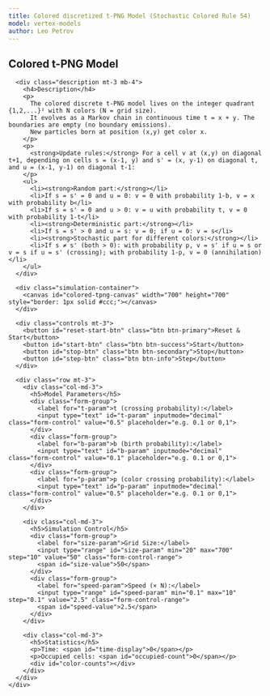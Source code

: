 ```yaml
---
title: Colored discretized t-PNG Model (Stochastic Colored Rule 54)
model: vertex-models
author: Leo Petrov
---
```


<div class="container" style="max-width: 1200px;">
  <div class="row">
    <div class="col-md-12">
      <h2>Colored t-PNG Model</h2>

      <div class="description mt-3 mb-4">
        <h4>Description</h4>
        <p>
          The colored discrete t-PNG model lives on the integer quadrant {1,2,...}² with N colors (N = grid size).
          It evolves as a Markov chain in continuous time t = x + y. The boundaries are empty (no boundary emissions).
          New particles born at position (x,y) get color x.
        </p>
        <p>
          <strong>Update rules:</strong> For a cell v at (x,y) on diagonal t+1, depending on cells s = (x-1, y) and s' = (x, y-1) on diagonal t, and u = (x-1, y-1) on diagonal t-1:
        </p>
        <ul>
          <li><strong>Random part:</strong></li>
          <li>If s = s' = 0 and u = 0: v = 0 with probability 1-b, v = x with probability b</li>
          <li>If s = s' = 0 and u > 0: v = u with probability t, v = 0 with probability 1-t</li>
          <li><strong>Deterministic part:</strong></li>
          <li>If s = s' > 0 and u = s: v = 0; if u = 0: v = s</li>
          <li><strong>Stochastic part for different colors:</strong></li>
          <li>If s ≠ s' (both > 0): with probability p, v = s' if u = s or v = s if u = s' (crossing); with probability 1-p, v = 0 (annihilation)</li>
        </ul>
      </div>

      <div class="simulation-container">
        <canvas id="colored-tpng-canvas" width="700" height="700" style="border: 1px solid #ccc;"></canvas>
      </div>

      <div class="controls mt-3">
        <button id="reset-start-btn" class="btn btn-primary">Reset & Start</button>
        <button id="start-btn" class="btn btn-success">Start</button>
        <button id="stop-btn" class="btn btn-secondary">Stop</button>
        <button id="step-btn" class="btn btn-info">Step</button>
      </div>

      <div class="row mt-3">
        <div class="col-md-3">
          <h5>Model Parameters</h5>
          <div class="form-group">
            <label for="t-param">t (crossing probability):</label>
            <input type="text" id="t-param" inputmode="decimal" class="form-control" value="0.5" placeholder="e.g. 0.1 or 0,1">
          </div>
          <div class="form-group">
            <label for="b-param">b (birth probability):</label>
            <input type="text" id="b-param" inputmode="decimal" class="form-control" value="0.1" placeholder="e.g. 0.1 or 0,1">
          </div>
          <div class="form-group">
            <label for="p-param">p (color crossing probability):</label>
            <input type="text" id="p-param" inputmode="decimal" class="form-control" value="0.5" placeholder="e.g. 0.1 or 0,1">
          </div>
        </div>

        <div class="col-md-3">
          <h5>Simulation Control</h5>
          <div class="form-group">
            <label for="size-param">Grid Size:</label>
            <input type="range" id="size-param" min="20" max="700" step="10" value="50" class="form-control-range">
            <span id="size-value">50</span>
          </div>
          <div class="form-group">
            <label for="speed-param">Speed (× N):</label>
            <input type="range" id="speed-param" min="0.1" max="10" step="0.1" value="2.5" class="form-control-range">
            <span id="speed-value">2.5</span>
          </div>
        </div>

        <div class="col-md-3">
          <h5>Statistics</h5>
          <p>Time: <span id="time-display">0</span></p>
          <p>Occupied cells: <span id="occupied-count">0</span></p>
          <div id="color-counts"></div>
        </div>
      </div>
    </div>
  </div>
</div>

<script>
// Read & validate [0,1]; accepts both "." and ","
function readUnitInterval(id){
  const s = document.getElementById(id).value.trim().replace(',', '.');
  const x = Number(s);
  if (!Number.isFinite(x) || x < 0 || x > 1) throw new Error(`${id} must be between 0 and 1`);
  return x;
}

// Colored t-PNG Model
(function() {
    const canvas = document.getElementById('colored-tpng-canvas');
    const ctx = canvas.getContext('2d');
    const resetStartBtn = document.getElementById('reset-start-btn');
    const startBtn = document.getElementById('start-btn');
    const stopBtn = document.getElementById('stop-btn');
    const stepBtn = document.getElementById('step-btn');
    const tParam = document.getElementById('t-param');
    const bParam = document.getElementById('b-param');
    const pParam = document.getElementById('p-param');
    const sizeParam = document.getElementById('size-param');
    const sizeValue = document.getElementById('size-value');
    const speedParam = document.getElementById('speed-param');
    const speedValue = document.getElementById('speed-value');
    const timeDisplay = document.getElementById('time-display');
    const occupiedCount = document.getElementById('occupied-count');
    const colorCountsDiv = document.getElementById('color-counts');

    let t = 0.5;  // Crossing probability
    let b = 0.1;  // Birth probability
    let p = 0.5;  // Color crossing probability
    let speedMultiplier = 2.5; // Speed multiplier

    // Grid dimensions
    let gridSize = 50; // Grid size
    let cellSize = Math.min(canvas.width, canvas.height) / gridSize;
    let nColors = gridSize; // Number of colors = grid size

    // Generate rainbow colors using HSL
    function generateRainbowPalette(n) {
        const colors = [];
        for (let i = 0; i < n; i++) {
            const hue = (i * 360) / n; // Distribute hues evenly around the color wheel
            const saturation = 90; // Higher saturation for more vibrant colors
            const lightness = 45; // Slightly darker lightness to avoid pale colors
            colors.push(`hsl(${hue}, ${saturation}%, ${lightness}%)`);
        }
        return colors;
    }
    
    let currentPalette = generateRainbowPalette(nColors);

    // Grid state (0 = empty, 1-n = colors)
    let grid = [];
    let nextGrid = [];
    let time = 0;
    let animationId = null;
    let isRunning = false;

    // Initialize grid
    function initGrid() {
        grid = [];
        nextGrid = [];
        for (let i = 0; i < gridSize; i++) {
            grid[i] = [];
            nextGrid[i] = [];
            for (let j = 0; j < gridSize; j++) {
                grid[i][j] = 0;
                nextGrid[i][j] = 0;
            }
        }
        time = 0;
    }

    // Get cell value (with boundary conditions)
    function getCell(x, y) {
        if (x < 0 || y < 0 || x >= gridSize || y >= gridSize) {
            return 0;
        }
        return grid[x][y];
    }

    // Count cells by color
    function countCells() {
        let counts = new Array(nColors + 1).fill(0);
        for (let i = 0; i < gridSize; i++) {
            for (let j = 0; j < gridSize; j++) {
                counts[grid[i][j]]++;
            }
        }
        return counts;
    }

    // Update color statistics display
    function updateColorStats() {
        const counts = countCells();
        let html = '';
        let totalOccupied = 0;
        for (let i = 1; i <= nColors; i++) {
            if (counts[i] > 0) {
                html += `<div style="display: flex; align-items: center; margin: 2px 0;">
                    <span style="display: inline-block; width: 15px; height: 15px; background-color: ${currentPalette[i-1]}; margin-right: 5px; border: 1px solid #ccc;"></span>
                    Color ${i}: ${counts[i]}
                </div>`;
            }
            totalOccupied += counts[i];
        }
        colorCountsDiv.innerHTML = html;
        occupiedCount.textContent = totalOccupied;
    }

    // Single step of the Markov chain
    function step() {
        // Copy current grid to next grid
        for (let i = 0; i < gridSize; i++) {
            for (let j = 0; j < gridSize; j++) {
                nextGrid[i][j] = grid[i][j];
            }
        }

        // Process the diagonal at current time
        const nextTime = time + 1;

        // Process all points (x,y) where x + y = nextTime
        for (let x = 0; x <= Math.min(nextTime, gridSize - 1); x++) {
            const y = nextTime - x;
            if (y >= gridSize || y < 0) continue;

            // Boundaries are always empty
            if (x === 0 || y === 0) {
                nextGrid[x][y] = 0;
                continue;
            }

            // Interior points: apply the colored cellular automaton rule
            if (x > 0 && y > 0) {
                const s = getCell(x - 1, y);        // left neighbor on diagonal t
                const sPrime = getCell(x, y - 1);   // down neighbor on diagonal t
                const u = getCell(x - 1, y - 1);    // SW neighbor on diagonal t-1

                // Apply the colored rule based on the exact specification

                // RANDOM PART: s = s' = 0
                if (s === 0 && sPrime === 0) {
                    if (u === 0) {
                        // s = s' = 0 and u = 0: v = 0 prob 1-b; v = x prob b
                        if (Math.random() < (1 - b)) {
                            nextGrid[x][y] = 0;
                        } else {
                            // New particle gets color x (its x-coordinate)
                            nextGrid[x][y] = x;
                        }
                    } else {
                        // s = s' = 0 and u > 0: v = u prob t, v = 0 prob 1-t
                        nextGrid[x][y] = (Math.random() < t) ? u : 0;
                    }
                }
                // DETERMINISTIC PART: at least one of s, s' is non-zero
                else if (s === sPrime && s > 0) {
                    // s = s' > 0
                    if (u === s) {
                        // u = s = s': v = 0
                        nextGrid[x][y] = 0;
                    } else if (u === 0) {
                        // u = 0: v = s
                        nextGrid[x][y] = s;
                    } else {
                        // Invalid situation: u ≠ 0 and u ≠ s
                        console.error(`Invalid evolution at (${x},${y}): s=${s}, s'=${sPrime}, u=${u}`);
                        alert(`Error: Invalid configuration at position (${x},${y}). s=${s}, s'=${sPrime}, u=${u}. This should not occur!`);
                        nextGrid[x][y] = 0;
                    }
                } else if (s !== sPrime) {
                    // s ≠ s'
                    if (s > 0 && sPrime > 0) {
                        // Both s and s' are non-zero and different
                        // Apply stochastic crossing/annihilation rule
                        if (Math.random() < p) {
                            // Crossing with probability p
                            if (u === s) {
                                nextGrid[x][y] = sPrime;
                            } else if (u === sPrime) {
                                nextGrid[x][y] = s;
                            } else if (u === 0) {
                                // u = 0: randomly pick one to survive
                                nextGrid[x][y] = (Math.random() < 0.5) ? s : sPrime;
                            } else {
                                // u is some other color - invalid
                                console.error(`Invalid evolution at (${x},${y}): s=${s}, s'=${sPrime}, u=${u}`);
                                alert(`Error: Invalid configuration at position (${x},${y}). s=${s}, s'=${sPrime}, u=${u}. This should not occur!`);
                                nextGrid[x][y] = 0;
                            }
                        } else {
                            // Annihilation with probability 1-p
                            nextGrid[x][y] = 0;
                        }
                    } else {
                        // Exactly one of s, s' is 0 (since they're different and not both 0)
                        // We need to treat this case carefully to match the uncolored model
                        const nonZero = (s > 0) ? s : sPrime;
                        const zero = 0;

                        // Apply the same swap rule as if 0 were a color
                        if (u === nonZero) {
                            nextGrid[x][y] = zero;  // v = 0
                        } else if (u === zero) {
                            nextGrid[x][y] = nonZero;  // v = the non-zero color
                        } else {
                            // u is some other color - this shouldn't happen
                            console.error(`Invalid evolution at (${x},${y}): s=${s}, s'=${sPrime}, u=${u}`);
                            alert(`Error: Invalid configuration at position (${x},${y}). s=${s}, s'=${sPrime}, u=${u}. This should not occur!`);
                            nextGrid[x][y] = 0;
                        }
                    }
                } else {
                    // This should never happen - we've covered all cases
                    console.error(`Unexpected case at (${x},${y}): s=${s}, s'=${sPrime}, u=${u}`);
                    alert(`Error: Unexpected case at (${x},${y}). Please check the logic.`);
                    nextGrid[x][y] = 0;
                }
            }
        }

        // Swap grids
        let temp = grid;
        grid = nextGrid;
        nextGrid = temp;

        time++;
        timeDisplay.textContent = time;
        updateColorStats();

        // Auto-stop condition: t >= 2N + 3
        if (time >= 2 * gridSize + 3) {
            isRunning = false;
            if (animationId) {
                clearTimeout(animationId);
            }
        }
    }

    // Draw the configuration
    function draw() {
        ctx.clearRect(0, 0, canvas.width, canvas.height);

        // Calculate cell size to fit the grid in the canvas
        cellSize = Math.min(canvas.width / gridSize, canvas.height / gridSize);

        // Draw grid background
        ctx.fillStyle = '#f8f8f8';
        ctx.fillRect(0, 0, gridSize * cellSize, gridSize * cellSize);

        // Draw grid lines (optional for small grids)
        if (gridSize <= 50) {
            ctx.strokeStyle = '#e0e0e0';
            ctx.lineWidth = 0.5;
            for (let i = 0; i <= gridSize; i++) {
                // Vertical lines
                ctx.beginPath();
                ctx.moveTo(i * cellSize, 0);
                ctx.lineTo(i * cellSize, gridSize * cellSize);
                ctx.stroke();
                // Horizontal lines
                ctx.beginPath();
                ctx.moveTo(0, i * cellSize);
                ctx.lineTo(gridSize * cellSize, i * cellSize);
                ctx.stroke();
            }
        }

        // Draw axes (thicker lines)
        ctx.strokeStyle = '#666';
        ctx.lineWidth = 2;
        // X-axis (bottom)
        ctx.beginPath();
        ctx.moveTo(0, gridSize * cellSize);
        ctx.lineTo(gridSize * cellSize, gridSize * cellSize);
        ctx.stroke();
        // Y-axis (left)
        ctx.beginPath();
        ctx.moveTo(0, 0);
        ctx.lineTo(0, gridSize * cellSize);
        ctx.stroke();

        // Draw next time diagonal (x + y = time + 1)
        if (time >= 0 && time + 1 < 2 * gridSize) {
            ctx.strokeStyle = '#333';
            ctx.lineWidth = 2;
            ctx.setLineDash([5, 5]);
            ctx.beginPath();

            const diagonalValue = time + 1.5;

            // Find start and end points
            let startX, startY, endX, endY;

            if (diagonalValue <= gridSize - 0.5) {
                startX = diagonalValue;
                startY = -0.5;
                endX = -0.5;
                endY = diagonalValue;
            } else {
                startX = gridSize - 0.5;
                startY = diagonalValue - (gridSize - 0.5);
                endX = diagonalValue - (gridSize - 0.5);
                endY = gridSize - 0.5;
            }

            // Clamp to grid bounds
            startX = Math.max(-0.5, Math.min(gridSize - 0.5, startX));
            startY = Math.max(-0.5, Math.min(gridSize - 0.5, startY));
            endX = Math.max(-0.5, Math.min(gridSize - 0.5, endX));
            endY = Math.max(-0.5, Math.min(gridSize - 0.5, endY));

            // Convert to canvas coordinates (remember y-axis is flipped)
            const canvasStartX = (startX + 0.5) * cellSize;
            const canvasStartY = (gridSize - 0.5 - startY) * cellSize;
            const canvasEndX = (endX + 0.5) * cellSize;
            const canvasEndY = (gridSize - 0.5 - endY) * cellSize;

            ctx.moveTo(canvasStartX, canvasStartY);
            ctx.lineTo(canvasEndX, canvasEndY);
            ctx.stroke();
            ctx.setLineDash([]);
        }

        // Draw occupied cells with colors
        for (let i = 0; i < gridSize; i++) {
            for (let j = 0; j < gridSize; j++) {
                if (grid[i][j] > 0) {
                    // Map grid coordinates to canvas
                    const canvasX = i * cellSize;
                    const canvasY = (gridSize - 1 - j) * cellSize;

                    // Use color from palette
                    ctx.fillStyle = currentPalette[grid[i][j] - 1];
                    ctx.fillRect(canvasX, canvasY, cellSize, cellSize);

                    // Add a subtle border for better visibility
                    if (gridSize <= 100) {
                        ctx.strokeStyle = 'rgba(0,0,0,0.1)';
                        ctx.lineWidth = 0.5;
                        ctx.strokeRect(canvasX, canvasY, cellSize, cellSize);
                    }
                }
            }
        }
    }

    // Animation loop
    function animate() {
        if (isRunning) {
            step();
            draw();
            const actualSpeed = speedMultiplier * gridSize / 10;
            animationId = setTimeout(() => {
                requestAnimationFrame(animate);
            }, 1000 / actualSpeed);
        }
    }

    // Event handlers
    resetStartBtn.addEventListener('click', () => {
        isRunning = false;
        if (animationId) {
            clearTimeout(animationId);
        }
        initGrid();
        draw();
        timeDisplay.textContent = '0';
        updateColorStats();
        
        // Start immediately after reset
        isRunning = true;
        animate();
    });

    startBtn.addEventListener('click', () => {
        if (!isRunning) {
            isRunning = true;
            animate();
        }
    });

    stopBtn.addEventListener('click', () => {
        isRunning = false;
        if (animationId) {
            clearTimeout(animationId);
        }
    });

    stepBtn.addEventListener('click', () => {
        if (!isRunning) {
            step();
            draw();
        }
    });

    tParam.addEventListener('input', (e) => {
        try {
            t = readUnitInterval('t-param');
        } catch (err) {
            console.warn(err.message);
        }
    });

    bParam.addEventListener('input', (e) => {
        try {
            b = readUnitInterval('b-param');
        } catch (err) {
            console.warn(err.message);
        }
    });

    pParam.addEventListener('input', (e) => {
        try {
            p = readUnitInterval('p-param');
        } catch (err) {
            console.warn(err.message);
        }
    });


    sizeParam.addEventListener('input', (e) => {
        const newSize = parseInt(e.target.value);
        sizeValue.textContent = newSize;

        // Stop the simulation first
        isRunning = false;
        if (animationId) {
            clearTimeout(animationId);
        }

        // Update grid size and reinitialize
        gridSize = newSize;
        nColors = gridSize; // Update number of colors to match grid size
        currentPalette = generateRainbowPalette(nColors); // Regenerate palette
        cellSize = Math.min(canvas.width / gridSize, canvas.height / gridSize);
        initGrid();
        draw();
    });

    speedParam.addEventListener('input', (e) => {
        speedMultiplier = parseFloat(e.target.value);
        speedValue.textContent = speedMultiplier;
    });

    // Initialize
    initGrid();
    draw();
    updateColorStats();
})();
</script>
